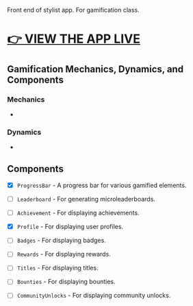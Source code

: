 Front end of stylist app. For gamification class.

# [👉 VIEW THE APP LIVE](https://christian-byrne.github.io/clementine/)


## Gamification Mechanics, Dynamics, and Components

### Mechanics

-

### Dynamics

-

## Components

- [x] `ProgressBar` - A progress bar for various gamified elements.
- [ ] `Leaderboard` - For generating microleaderboards.
- [ ] `Achievement` - For displaying achievements.
- [x] `Profile` - For displaying user profiles.
- [ ] `Badges` - For displaying badges.
- [ ] `Rewards` - For displaying rewards.
- [ ] `Titles` - For displaying titles.
- [ ] `Bounties` - For displaying bounties.
- [ ] `CommunityUnlocks` - For displaying community unlocks.

